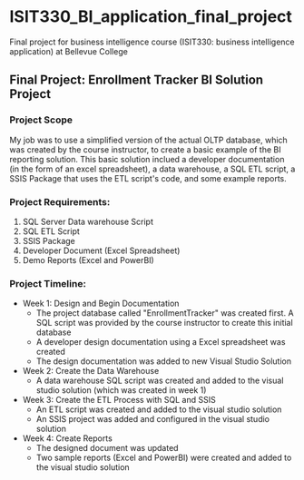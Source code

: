 # ISIT330_BI_application_final_project
Final project for business intelligence course (ISIT330: business intelligence application) at Bellevue College

## Final Project: Enrollment Tracker BI Solution Project

### Project Scope
My job was to use a simplified version of the actual OLTP database, which was created by the course instructor, to create a basic example of the BI reporting solution. This basic solution inclued a developer documentation (in the form of an excel spreadsheet), a data warehouse, a SQL ETL script, a SSIS Package that uses the ETL script's code, and some example reports. 

### Project Requirements:
1. SQL Server Data warehouse Script
2. SQL ETL Script
3. SSIS Package
4. Developer Document (Excel Spreadsheet)
5. Demo Reports (Excel and PowerBI)


### Project Timeline:
- Week 1: Design and Begin Documentation
  - The project database called "EnrollmentTracker" was created first. A SQL script was provided by the course instructor to create this initial database
  - A developer design documentation using a Excel spreadsheet was created
  - The design documentation was added to new Visual Studio Solution
- Week 2: Create the Data Warehouse
  - A data warehouse SQL script was created and added to the visual studio solution (which was created in week 1)
- Week 3: Create the ETL Process with SQL and SSIS
  - An ETL script was created and added to the visual studio solution
  - An SSIS project was added and configured in the visual studio solution
- Week 4: Create Reports 
  - The designed document was updated
  - Two sample reports (Excel and PowerBI) were created and added to the visual studio solution
